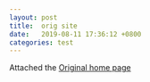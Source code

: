 ```yaml
---
layout: post
title:  orig site
date:   2019-08-11 17:36:12 +0800
categories: test
---
```

Attached the [Original home page][orig-site]

[orig-site]: /orig.html
